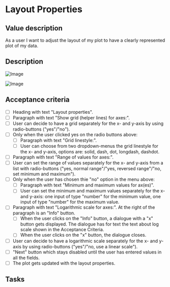 # Layout Properties

## Value description

As a user I want to adjust the layout of my plot to have a clearly represented plot of my data.

## Description

![Image](https://github.com/catdieval/capstone-plotdata/assets/148444485/d1ff2adb-9cfd-43b8-b4ee-70244bc20dfd)

![Image](https://github.com/catdieval/capstone-plotdata/assets/148444485/82be2238-277e-465a-9553-36ac85fa5025)

## Acceptance criteria

- [ ] Heading with text "Layout properties".
- [ ] Paragraph with text "Show grid (helper lines) for axes:".
- [ ] User can decide to have a grid separately for the x- and y-axis by using radio-buttons ("yes"/"no").
- [ ] Only when the user clicked yes on the radio buttons above:
  - [ ] Paragraph with text "Grid linestyle:".
  - [ ] User can choose from two dropdown-menus the grid linestyle for the x- and y-axis, options are: solid, dash, dot, longdash, dashdot.
- [ ] Paragraph with text "Range of values for axes:".
- [ ] User can set the range of values separately for the x- and y-axis from a list with radio-buttons ("yes, normal range"/"yes, reversed range"/"no, set minimum and maximum").
- [ ] Only when the user has chosen thie "no" option in the menu above:
  - [ ] Paragraph with text "Minimum and maximum values for ax(es)".
  - [ ] User can set the minimum and maximum values separately for the x- and y-axis: one input of type "number" for the minimum value, one input of type "number" for the maximum value.
- [ ] Paragraph with text "Logarithmic scale for axes:". At the right of the paragraph is an "Info" button.
  - [ ] When the user clicks on the "Info" button, a dialogue with a "x" button gets displayed. The dialogue has for text the text about log scale shown in the Acceptance Criteria.
  - [ ] When the user clicks on the "x" button, the dialogue closes.
- [ ] User can decide to have a logarithmic scale separately for the x- and y-axis by using radio-buttons ("yes"/"no, use a linear scale").
- [ ] "Next" button which stays disabled until the user has entered values in all the fields.
- [ ] The plot gets updated with the layout properties.

## Tasks
